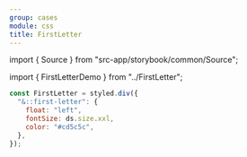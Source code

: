 ```yaml
---
group: cases
module: css
title: FirstLetter
---
```


import { Source } from "src-app/storybook/common/Source";

import { FirstLetterDemo } from "../FirstLetter";

<FirstLetterDemo />

```jsx {2}
const FirstLetter = styled.div({
  "&::first-letter": {
    float: "left",
    fontSize: ds.size.xxl,
    color: "#cd5c5c",
  },
});
```

<Source path="cases/css/FirstLetter.tsx" />
